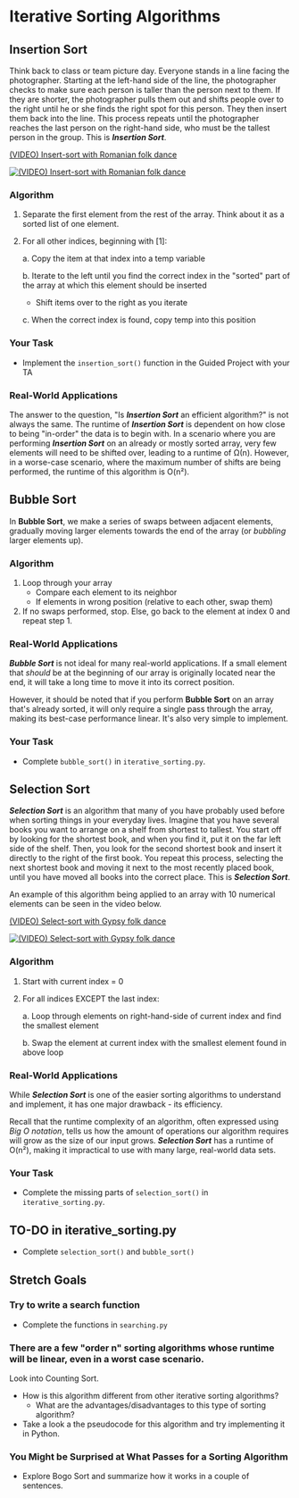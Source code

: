 # Iterative Sorting Algorithms

## Insertion Sort

Think back to class or team picture day. Everyone stands in a line facing the photographer. Starting at the left-hand side of the line, the photographer checks to make sure each person is taller than the person next to them. If they are shorter, the photographer pulls them out and shifts people over to the right until he or she finds the right spot for this person. They then insert them back into the line. This process repeats until the photographer reaches the last person on the right-hand side, who must be the tallest person in the group. This is **_Insertion Sort_**.

[(VIDEO) Insert-sort with Romanian folk dance](https://www.youtube.com/watch?v=ROalU379l3U)

[![(VIDEO) Insert-sort with Romanian folk dance](https://i.ytimg.com/vi/ROalU379l3U/hqdefault.jpg)](https://www.youtube.com/watch?v=ROalU379l3U)

### Algorithm

1. Separate the first element from the rest of the array. Think about it as a sorted list of one element.

2. For all other indices, beginning with [1]:

   a. Copy the item at that index into a temp variable

   b. Iterate to the left until you find the correct index in the "sorted" part of the array at which this element should be inserted

   - Shift items over to the right as you iterate

   c. When the correct index is found, copy temp into this position

### Your Task

- Implement the `insertion_sort()` function in the Guided Project with your TA

### Real-World Applications

The answer to the question, "Is **_Insertion Sort_** an efficient algorithm?" is not always the same. The runtime of **_Insertion Sort_** is dependent on how close to being "in-order" the data is to begin with. In a scenario where you are performing **_Insertion Sort_** on an already or mostly sorted array, very few elements will need to be shifted over, leading to a runtime of Ω(n). However, in a worse-case scenario, where the maximum number of shifts are being performed, the runtime of this algorithm is O(n²).

## Bubble Sort

In **Bubble Sort**, we make a series of swaps between adjacent elements, gradually moving larger elements towards the end of the array (or _bubbling_ larger elements up).

### Algorithm

1. Loop through your array
   - Compare each element to its neighbor
   - If elements in wrong position (relative to each other, swap them)
2. If no swaps performed, stop. Else, go back to the element at index 0 and repeat step 1.

### Real-World Applications

**_Bubble Sort_** is not ideal for many real-world applications. If a small element that _should_ be at the beginning of our array is originally located near the end, it will take a long time to move it into its correct position.

However, it should be noted that if you perform **Bubble Sort** on an array that's already sorted, it will only require a single pass through the array, making its best-case performance linear. It's also very simple to implement.

### Your Task

- Complete `bubble_sort()` in `iterative_sorting.py`.

## Selection Sort

**_Selection Sort_** is an algorithm that many of you have probably used before when sorting things in your everyday lives. Imagine that you have several books you want to arrange on a shelf from shortest to tallest. You start off by looking for the shortest book, and when you find it, put it on the far left side of the shelf. Then, you look for the second shortest book and insert it directly to the right of the first book. You repeat this process, selecting the next shortest book and moving it next to the most recently placed book, until you have moved all books into the correct place. This is **_Selection Sort_**.

An example of this algorithm being applied to an array with 10 numerical elements can be seen in the video below.

[(VIDEO) Select-sort with Gypsy folk dance](https://www.youtube.com/watch?v=Ns4TPTC8whw)

[![(VIDEO) Select-sort with Gypsy folk dance](https://i.ytimg.com/vi/Ns4TPTC8whw/hqdefault.jpg)](https://www.youtube.com/watch?v=Ns4TPTC8whw)

### Algorithm

1. Start with current index = 0

2. For all indices EXCEPT the last index:

   a. Loop through elements on right-hand-side
   of current index and find the smallest element

   b. Swap the element at current index with the
   smallest element found in above loop

### Real-World Applications

While **_Selection Sort_** is one of the easier sorting algorithms to understand and implement, it has one major drawback - its efficiency.

Recall that the runtime complexity of an algorithm, often expressed using _Big O notation_, tells us how the amount of operations our algorithm requires will grow as the size of our input grows. **_Selection Sort_** has a runtime of O(n²), making it impractical to use with many large, real-world data sets.

### Your Task

- Complete the missing parts of `selection_sort()` in `iterative_sorting.py`.

## TO-DO in iterative_sorting.py

- Complete `selection_sort()` and `bubble_sort()`

## Stretch Goals

### Try to write a search function

- Complete the functions in `searching.py`

### There are a few "order n" sorting algorithms whose runtime will be linear, even in a worst case scenario.

Look into Counting Sort.

- How is this algorithm different from other iterative sorting algorithms?
  - What are the advantages/disadvantages to this type of sorting algorithm?
- Take a look a the pseudocode for this algorithm and try implementing it in Python.

### You Might be Surprised at What Passes for a Sorting Algorithm

- Explore Bogo Sort and summarize how it works in a couple of sentences.

